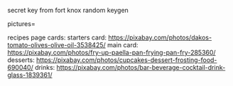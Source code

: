 secret key from fort knox random keygen

pictures=

recipes page cards:
starters card: https://pixabay.com/photos/dakos-tomato-olives-olive-oil-3538425/
main card: https://pixabay.com/photos/fry-up-paella-pan-frying-pan-fry-285360/
desserts: https://pixabay.com/photos/cupcakes-dessert-frosting-food-690040/
drinks: https://pixabay.com/photos/bar-beverage-cocktail-drink-glass-1839361/